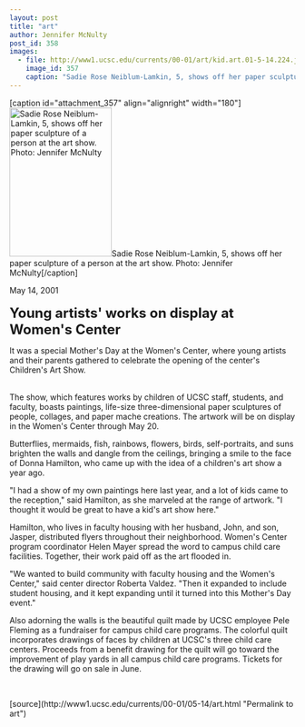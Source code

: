 ```yaml
---
layout: post
title: "art"
author: Jennifer McNulty
post_id: 358
images:
  - file: http://www1.ucsc.edu/currents/00-01/art/kid.art.01-5-14.224.jpg
    image_id: 357
    caption: "Sadie Rose Neiblum-Lamkin, 5, shows off her paper sculpture of a person at the art show. Photo: Jennifer McNulty"
---
```


[caption id="attachment_357" align="alignright" width="180"]<a href="http://localhost/mysite/wp-content/uploads/2001/05/kid.art.01-5-14.224.jpg"><img class="size-full wp-image-357" src="http://localhost/mysite/wp-content/uploads/2001/05/kid.art.01-5-14.224.jpg" alt="Sadie Rose Neiblum-Lamkin, 5, shows off her paper sculpture of a person at the art show. Photo: Jennifer McNulty" width="180" height="262" /></a>Sadie Rose Neiblum-Lamkin, 5, shows off her paper sculpture of a person at the art show. Photo: Jennifer McNulty[/caption]
<p>
  May 14, 2001<br>
  <br>
  <font size="5"><b>Young artists' works on display at Women's Center</b></font>
</p>
<p>
  It was a special Mother's Day at the Women's Center, where young artists and their parents gathered to celebrate the opening of the center's Children's Art Show.<br>
</p><br>
The show, which features works by children of UCSC staff, students, and faculty, boasts paintings, life-size three-dimensional paper sculptures of people, collages, and paper mache creations. The artwork will be on display in the Women's Center through May 20.
<p>
  Butterflies, mermaids, fish, rainbows, flowers, birds, self-portraits, and suns brighten the walls and dangle from the ceilings, bringing a smile to the face of Donna Hamilton, who came up with the idea of a children's art show a year ago.
</p>
<p>
  "I had a show of my own paintings here last year, and a lot of kids came to the reception," said Hamilton, as she marveled at the range of artwork. "I thought it would be great to have a kid's art show here."
</p>
<p>
  Hamilton, who lives in faculty housing with her husband, John, and son, Jasper, distributed flyers throughout their neighborhood. Women's Center program coordinator Helen Mayer spread the word to campus child care facilities. Together, their work paid off as the art flooded in.
</p>
<p>
  "We wanted to build community with faculty housing and the Women's Center," said center director Roberta Valdez. "Then it expanded to include student housing, and it kept expanding until it turned into this Mother's Day event."
</p>
<p>
  Also adorning the walls is the beautiful quilt made by UCSC employee Pele Fleming as a fundraiser for campus child care programs. The colorful quilt incorporates drawings of faces by children at UCSC's three child care centers. Proceeds from a benefit drawing for the quilt will go toward the improvement of play yards in all campus child care programs. Tickets for the drawing will go on sale in June.
</p>
<p>
  <br>

</p>
[source](http://www1.ucsc.edu/currents/00-01/05-14/art.html "Permalink to art")

